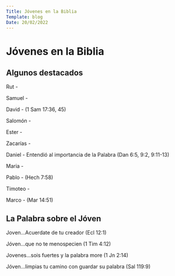 ```yaml
---
Title: Jóvenes en la Biblia
Template: blog
Date: 20/02/2022
---
```

# Jóvenes en la Biblia

## Algunos destacados

Rut - 

Samuel - 

David - (1 Sam 17:36, 45)

Salomón - 

Ester - 

Zacarías - 

Daniel - Entendió al importancia de la Palabra (Dan 6:5, 9:2, 9:11-13)

Maria -

Pablo - (Hech 7:58)

Timoteo - 

Marco - (Mar 14:51)

## La Palabra sobre el Jóven

Joven...Acuerdate de tu creador (Ecl 12:1)

Jóven...que no te menospecien (1 Tim 4:12)

Jovenes...sois fuertes y la palabra more (1 Jn 2:14)

Jóven...limpias tu camino con guardar su palabra (Sal 119:9)

